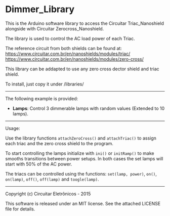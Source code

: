 Dimmer_Library
=======================

This is the Arduino software library to access the Circuitar Triac_Nanoshield alongside with Circuitar Zerocross_Nanoshield.

The library is used to control the AC load power of each Triac.

The reference circuit from both shields can be found at: 
    https://www.circuitar.com.br/en/nanoshields/modules/triac/ 
    https://www.circuitar.com.br/en/nanoshields/modules/zero-cross/

This library can be addapted to use any zero cross dector shield and triac shield.

To install, just copy it under <arduinosketchfolder>/libraries/

---

The following example is provided:

- **Lamps**: Control 3 dimmerable lamps with random values (Extended to 10 lamps).


---

Usage:

Use the library functions `attachZeroCross()` and `attachTriac()` to assign each triac and the zero cross shield to the program.

To start controlling the lamps initialize with `ini()` or `initRamp()` to make smooths transitions between power setups. In both cases the set lamps will start with 50% of the AC power.

The triacs can be controlled using the functions: `set(lamp, power)`, `on()`, `on(lamp)`, `off()`, `off(lamp)` and `toogle(lamp)`.


---

Copyright (c) Circuitar Eletrônicos - 2015

This software is released under an MIT license. See the attached LICENSE file for details.